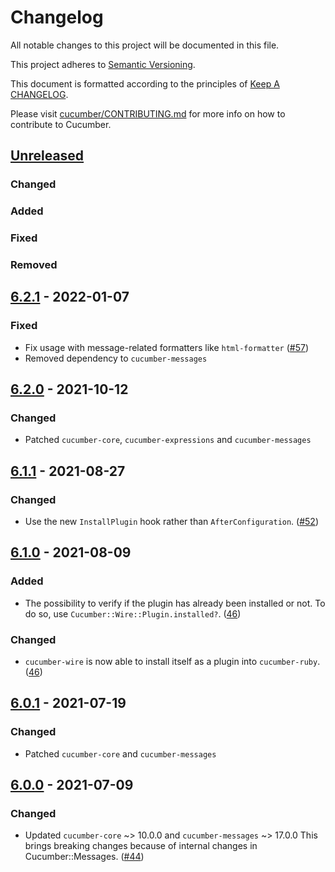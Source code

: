 # Changelog

All notable changes to this project will be documented in this file.

This project adheres to [Semantic Versioning](http://semver.org).

This document is formatted according to the principles of [Keep A CHANGELOG](http://keepachangelog.com).

Please visit [cucumber/CONTRIBUTING.md](https://github.com/cucumber/cucumber/blob/master/CONTRIBUTING.md) for more info on how to contribute to Cucumber.

## [Unreleased]

### Changed

### Added

### Fixed

### Removed

## [6.2.1] - 2022-01-07
### Fixed
- Fix usage with message-related formatters like `html-formatter` ([#57](https://github.com/cucumber/cucumber-ruby-wire/pull/57))
- Removed dependency to `cucumber-messages`

## [6.2.0] - 2021-10-12
### Changed
- Patched `cucumber-core`, `cucumber-expressions` and `cucumber-messages`

## [6.1.1] - 2021-08-27
### Changed
- Use the new `InstallPlugin` hook rather than `AfterConfiguration`.
  ([#52](https://github.com/cucumber/cucumber-ruby-wire/pull/52))

## [6.1.0] - 2021-08-09
### Added
- The possibility to verify if the plugin has already been installed or not. To
do so, use `Cucumber::Wire::Plugin.installed?`.
([46](https://github.com/cucumber/cucumber-ruby-wire/pull/46))

### Changed
- `cucumber-wire` is now able to install itself as a plugin into `cucumber-ruby`.
([46](https://github.com/cucumber/cucumber-ruby-wire/pull/46))

## [6.0.1] - 2021-07-19
### Changed
- Patched `cucumber-core` and `cucumber-messages`

## [6.0.0] - 2021-07-09
### Changed
- Updated `cucumber-core` ~> 10.0.0 and `cucumber-messages` ~> 17.0.0
This brings breaking changes because of internal changes in Cucumber::Messages.
([#44](https://github.com/cucumber/cucumber-ruby-wire/pull/44))

[Unreleased]: https://github.com/cucumber/cucumber-ruby-wire/compare/v6.2.1...HEAD
[6.2.1]: https://github.com/cucumber/cucumber-ruby-wire/compare/v6.2.0...v6.2.1
[6.2.0]: https://github.com/cucumber/cucumber-ruby-wire/compare/v6.1.1...v6.2.0
[6.1.1]: https://github.com/cucumber/cucumber-ruby-wire/compare/v6.1.0...v6.1.1
[6.1.0]: https://github.com/cucumber/cucumber-ruby-wire/compare/v6.0.1...v6.1.0
[6.0.1]: https://github.com/cucumber/cucumber-ruby-wire/compare/v6.0.0...v6.0.1
[6.0.0]: https://github.com/cucumber/cucumber-ruby-wire/compare/v5.0.1...v6.0.0
